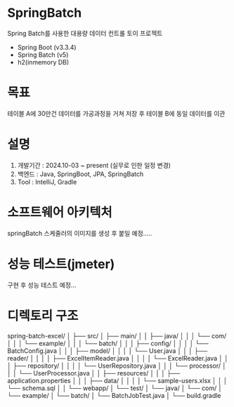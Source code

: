# SpringBatch
Spring Batch를 사용한 대용량 데이터 컨트롤 토이 프로젝트
- Spring Boot                (v3.3.4)
- Spring Batch               (v5)
- h2(inmemory DB)

# 목표
테이블 A에 30만건 데이터를 가공과정을 거쳐 저장 후 테이블 B에 동일 데이터를 이관

# 설명
1. 개발기간 : 2024.10-03 ~ present (실무로 인한 일정 변경)
2. 백엔드 : Java, SpringBoot, JPA, SpringBatch
3. Tool : IntelliJ, Gradle

# 소프트웨어 아키텍처
springBatch 스케줄러의 이미지를 생성 후 붙일 예정.....

# 성능 테스트(jmeter)
구현 후 성능 테스트 예정...

# 디렉토리 구조
spring-batch-excel/
│
├── src/
│   ├── main/
│   │   ├── java/
│   │   │   └── com/
│   │   │       └── example/
│   │   │           └── batch/
│   │   │               ├── config/
│   │   │               │   └── BatchConfig.java
│   │   │               ├── model/
│   │   │               │   └── User.java
│   │   │               ├── reader/
│   │   │               │   ├── ExcelItemReader.java
│   │   │               │   └── ExcelReader.java
│   │   │               ├── repository/
│   │   │               │   └── UserRepository.java
│   │   │               └── processor/
│   │   │                   └── UserProcessor.java
│   │   ├── resources/
│   │   │   ├── application.properties
│   │   │   ├── data/
│   │   │   │   └── sample-users.xlsx
│   │   │   └── schema.sql
│   │   └── webapp/
│   └── test/
│       └── java/
│           └── com/
│               └── example/
│                   └── batch/
│                       └── BatchJobTest.java
│
└── build.gradle
